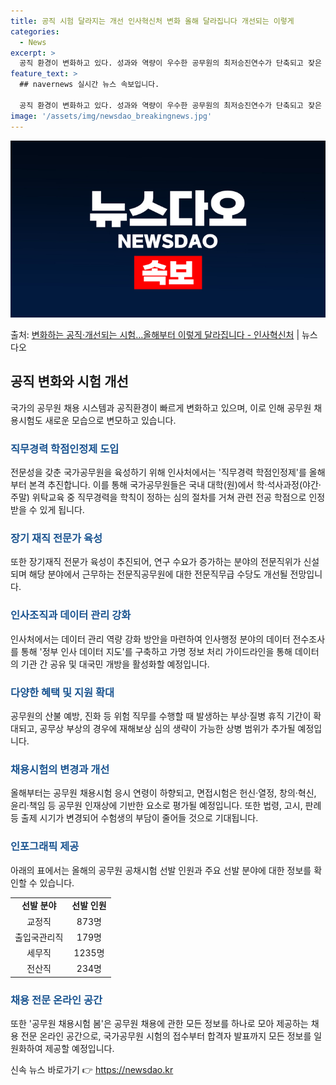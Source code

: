 ```yaml
---
title: 공직 시험 달라지는 개선 인사혁신처 변화 올해 달라집니다 개선되는 이렇게
categories:
  - News
excerpt: >
  공직 환경이 변화하고 있다. 성과와 역량이 우수한 공무원의 최저승진연수가 단축되고 잦은 순환보직을 막는 대신…
feature_text: >
  ## navernews 실시간 뉴스 속보입니다.

  공직 환경이 변화하고 있다. 성과와 역량이 우수한 공무원의 최저승진연수가 단축되고 잦은 순환보직을 막는 대신…
image: '/assets/img/newsdao_breakingnews.jpg'
---
```


![뉴스다오 속보](/assets/img/newsdao_breakingnews.jpg)

<p>출처: <a href="https://newsdao.kr/3074" rel="dofollow">변화하는 공직·개선되는 시험…올해부터 이렇게 달라집니다 - 인사혁신처</a> | 뉴스다오</p>

<h2 data-ke-size="size26">공직 변화와 시험 개선</h2>
국가의 공무원 채용 시스템과 공직환경이 빠르게 변화하고 있으며, 이로 인해 공무원 채용시험도 새로운 모습으로 변모하고 있습니다.

<h3><span style="color: #1a5490;">직무경력 학점인정제 도입</span></h3>
전문성을 갖춘 국가공무원을 육성하기 위해 인사처에서는 '직무경력 학점인정제'를 올해부터 본격 추진합니다. 이를 통해 국가공무원들은 국내 대학(원)에서 학·석사과정(야간·주말) 위탁교육 중 직무경력을 학칙이 정하는 심의 절차를 거쳐 관련 전공 학점으로 인정받을 수 있게 됩니다.

<h3><span style="color: #1a5490;">장기 재직 전문가 육성</span></h3>
또한 장기재직 전문가 육성이 추진되어, 연구 수요가 증가하는 분야의 전문직위가 신설되며 해당 분야에서 근무하는 전문직공무원에 대한 전문직무급 수당도 개선될 전망입니다.

<h3><span style="color: #1a5490;">인사조직과 데이터 관리 강화</span></h3>
인사처에서는 데이터 관리 역량 강화 방안을 마련하여 인사행정 분야의 데이터 전수조사를 통해 '정부 인사 데이터 지도'를 구축하고 가명 정보 처리 가이드라인을 통해 데이터의 기관 간 공유 및 대국민 개방을 활성화할 예정입니다.

<h3><span style="color: #1a5490;">다양한 혜택 및 지원 확대</span></h3>
공무원의 산불 예방, 진화 등 위험 직무를 수행할 때 발생하는 부상·질병 휴직 기간이 확대되고, 공무상 부상의 경우에 재해보상 심의 생략이 가능한 상병 범위가 추가될 예정입니다.

<h3><span style="color: #1a5490;">채용시험의 변경과 개선</span></h3>
올해부터는 공무원 채용시험 응시 연령이 하향되고, 면접시험은 헌신·열정, 창의·혁신, 윤리·책임 등 공무원 인재상에 기반한 요소로 평가될 예정입니다. 또한 법령, 고시, 판례 등 출제 시기가 변경되어 수험생의 부담이 줄어들 것으로 기대됩니다.

<h3><span style="color: #1a5490;">인포그래픽 제공</span></h3>
아래의 표에서는 올해의 공무원 공채시험 선발 인원과 주요 선발 분야에 대한 정보를 확인할 수 있습니다.

<table>
	<tr>
		<td style="text-align: center; height: 17px;"><b>선발 분야</b></td>
		<td style="text-align: center; height: 17px;"><b>선발 인원</b></td>
	</tr>
	<tr>
		<td style="text-align: center; height: 17px;">교정직</td>
		<td style="text-align: center; height: 17px;">873명</td>
	</tr>
	<tr>
		<td style="text-align: center; height: 17px;">출입국관리직</td>
		<td style="text-align: center; height: 17px;">179명</td>
	</tr>
	<tr>
		<td style="text-align: center; height: 17px;">세무직</td>
		<td style="text-align: center; height: 17px;">1235명</td>
	</tr>
	<tr>
		<td style="text-align: center; height: 17px;">전산직</td>
		<td style="text-align: center; height: 17px;">234명</td>
	</tr>
</table>

<h3><span style="color: #1a5490;">채용 전문 온라인 공간</span></h3>
또한 '공무원 채용시험 봄'은 공무원 채용에 관한 모든 정보를 하나로 모아 제공하는 채용 전문 온라인 공간으로, 국가공무원 시험의 접수부터 합격자 발표까지 모든 정보를 일원화하여 제공할 예정입니다. 

신속 뉴스 바로가기 👉 <a href="https://newsdao.kr" rel="dofollow">https://newsdao.kr</a>


